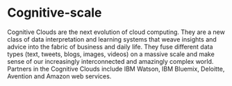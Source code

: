 # Cognitive-scale

Cognitive Clouds are the next evolution of cloud computing. They are a new class of data interpretation and learning systems that weave insights and advice into the fabric of business and daily life. They fuse different data types (text, tweets, blogs, images, videos) on a massive scale and make sense of our increasingly interconnected and amazingly complex world. Partners in the Cognitive Clouds include IBM Watson, IBM Bluemix, Deloitte, Avention and Amazon web services.
